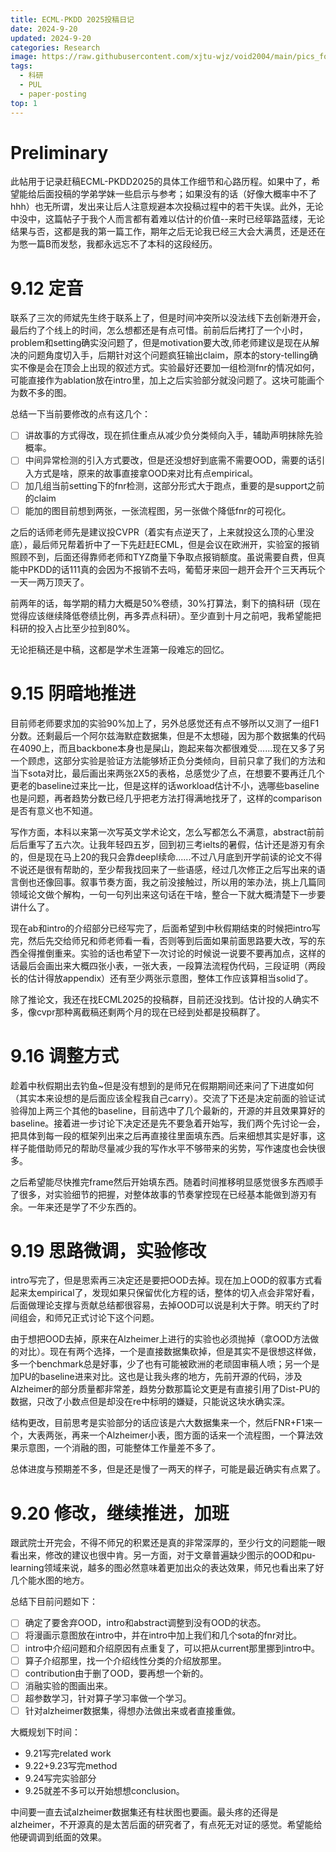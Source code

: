 ```yaml
---
title: ECML-PKDD 2025投稿日记
date: 2024-9-20
updated: 2024-9-20
categories: Research
image: https://raw.githubusercontent.com/xjtu-wjz/void2004/main/pics_for_post/shark.webp
tags:
  - 科研
  - PUL
  - paper-posting
top: 1
---
```

# Preliminary

此帖用于记录赶稿ECML-PKDD2025的具体工作细节和心路历程。如果中了，希望能给后面投稿的学弟学妹一些启示与参考；如果没有的话（好像大概率中不了hhh）也无所谓，发出来让后人注意规避本次投稿过程中的若干失误。此外，无论中没中，这篇帖子于我个人而言都有着难以估计的价值--来时已经筚路蓝缕，无论结果与否，这都是我的第一篇工作，期年之后无论我已经三大会大满贯，还是还在为憋一篇B而发愁，我都永远忘不了本科的这段经历。

# 9.12 定音
联系了三次的师斌先生终于联系上了，但是时间冲突所以没法线下去创新港开会，最后约了个线上的时间，怎么想都还是有点可惜。前前后后拷打了一个小时，problem和setting确实没问题了，但是motivation要大改,师老师建议是现在从解决的问题角度切入手，后期针对这个问题疯狂输出claim，原本的story-telling确实不像是会在顶会上出现的叙述方式。实验最好还要加一组检测fnr的情况如何，可能直接作为ablation放在intro里，加上之后实验部分就没问题了。这块可能画个为数不多的图。

总结一下当前要修改的点有这几个：
- [ ] 讲故事的方式得改，现在抓住重点从减少负分类倾向入手，辅助声明抹除先验概率。
- [ ] 中间异常检测的引入方式要改，但是还没想好到底需不需要OOD，需要的话引入方式是啥，原来的故事直接拿OOD来对比有点empirical。
- [ ] 加几组当前setting下的fnr检测，这部分形式大于跑点，重要的是support之前的claim
- [ ] 能加的图目前想到两张，一张流程图，另一张做个降低fnr的可视化。

之后的话师老师先是建议投CVPR（着实有点逆天了，上来就投这么顶的心里没底），最后师兄帮着折中了一下先赶赶ECML，但是会议在欧洲开，实验室的报销照顾不到，后面还得靠师老师和TYZ商量下争取点报销额度。虽说需要自费，但真能中PKDD的话111真的会因为不报销不去吗，葡萄牙来回一趟开会开个三天再玩个一天一两万顶天了。

前两年的话，每学期的精力大概是50%卷绩，30%打算法，剩下的搞科研（现在觉得应该继续降低卷绩比例，再多弄点科研）。至少直到十月之前吧，我希望能把科研的投入占比至少拉到80%。

无论拒稿还是中稿，这都是学术生涯第一段难忘的回忆。

# 9.15 阴暗地推进
目前师老师要求加的实验90%加上了，另外总感觉还有点不够所以又测了一组F1分数。还剩最后一个阿尔兹海默症数据集，但是不太想碰，因为那个数据集的代码在4090上，而且backbone本身也是屎山，跑起来每次都很难受......现在又多了另一个顾虑，这部分实验是验证方法能够矫正负分类倾向，目前只拿了我们的方法和当下sota对比，最后画出来两张2X5的表格，总感觉少了点，在想要不要再迁几个更老的baseline过来比一比，但是这样的话workload估计不小，选哪些baseline也是问题，再者趋势分数已经几乎把老方法打得满地找牙了，这样的comparison是否有意义也不知道。

写作方面，本科以来第一次写英文学术论文，怎么写都怎么不满意，abstract前前后后重写了五六次。让我年轻四五岁，回到初三考ielts的暑假，估计还是游刃有余的，但是现在马上20的我只会靠deepl续命......不过八月底到开学前读的论文不得不说还是很有帮助的，至少帮我找回来了一些语感，经过几次修正之后写出来的语言倒也还像回事。叙事节奏方面，我之前没接触过，所以用的笨办法，挑上几篇同领域论文做个解构，一句一句列出来这句话在干啥，整合一下就大概清楚下一步要讲什么了。

现在ab和intro的介绍部分已经写完了，后面希望到中秋假期结束的时候把intro写完，然后先交给师兄和师老师看一看，否则等到后面如果前面思路要大改，写的东西全得推倒重来。实验的话也希望下一次讨论的时候说一说要不要再加点，这样的话最后会画出来大概四张小表，一张大表，一段算法流程伪代码，三段证明（两段长的估计得放appendix）还有至少两张示意图，整体工作应该算相当solid了。

除了推论文，我还在找ECML2025的投稿群，目前还没找到。估计投的人确实不多，像cvpr那种离截稿还剩两个月的现在已经到处都是投稿群了。

# 9.16 调整方式
趁着中秋假期出去钓鱼~但是没有想到的是师兄在假期期间还来问了下进度如何（其实本来设想的是后面应该全程我自己carry）。交流了下还是决定前面的验证试验得加上两三个其他的baseline，目前选中了几个最新的，开源的并且效果算好的baseline。接着进一步讨论下决定还是先不要急着开始写，我们两个先讨论一会，把具体到每一段的框架列出来之后再直接往里面填东西。后来细想其实是好事，这样子能借助师兄的帮助尽量减少我的写作水平不够带来的劣势，写作速度也会快很多。

之后希望能尽快推完frame然后开始填东西。随着时间推移明显感觉很多东西顺手了很多，对实验细节的把握，对整体故事的节奏掌控现在已经基本能做到游刃有余。一年来还是学了不少东西的。

# 9.19 思路微调，实验修改
intro写完了，但是思索再三决定还是要把OOD去掉。现在加上OOD的叙事方式看起来太empirical了，发现如果只保留优化方程的话，整体的切入点会非常好看，后面做理论支撑与贡献总结都很容易，去掉OOD可以说是利大于弊。明天约了时间组会，和师兄正式讨论下这个问题。

由于想把OOD去掉，原来在Alzheimer上进行的实验也必须抛掉（拿OOD方法做的对比）。现在有两个选择，一个是直接数据集砍掉，但是其实不是很想这样做，多一个benchmark总是好事，少了也有可能被欧洲的老顽固审稿人喷；另一个是加PU的baseline进来对比。这也是让我头疼的地方，先前开源的代码，涉及Alzheimer的部分质量都非常差，趋势分数那篇论文更是有直接引用了Dist-PU的数据，只改了小数点但是却没在re中标明的嫌疑，只能说这块水确实深。

结构更改，目前思考是实验部分的话应该是六大数据集来一个，然后FNR+F1来一个，大表两张，再来一个Alzheimer小表，图方面的话来一个流程图，一个算法效果示意图，一个消融的图，可能整体工作量差不多了。

总体进度与预期差不多，但是还是慢了一两天的样子，可能是最近确实有点累了。

# 9.20 修改，继续推进，加班
跟武院士开完会，不得不师兄的积累还是真的非常深厚的，至少行文的问题能一眼看出来，修改的建议也很中肯。另一方面，对于文章普遍缺少图示的OOD和pu-learning领域来说，越多的图必然意味着更加出众的表达效果，师兄也看出来了好几个能水图的地方。

总结下目前问题如下：
- [ ] 确定了要舍弃OOD，intro和abstract调整到没有OOD的状态。
- [ ] 将漫画示意图放在intro中，并在intro中加上我们和几个sota的fnr对比。
- [ ] intro中介绍问题和介绍原因有点重复了，可以把从current那里挪到intro中。
- [ ] 算子介绍那里，找一个介绍线性分类的介绍放那里。
- [ ] contribution由于删了OOD，要再想一个新的。
- [ ] 消融实验的图画出来。
- [ ] 超参数学习，针对算子学习率做一个学习。  
- [ ] 针对alzheimer数据集，得想办法做出来或者直接重做。

大概规划下时间：

- 9.21写完related work
- 9.22+9.23写完method
- 9.24写完实验部分
- 9.25就差不多可以开始想想conclusion。

中间要一直去试alzheimer数据集还有柱状图也要画。最头疼的还得是alzheimer，不开源真的是太苦后面的研究者了，有点死无对证的感觉。希望能给他硬调调到纸面的效果。

